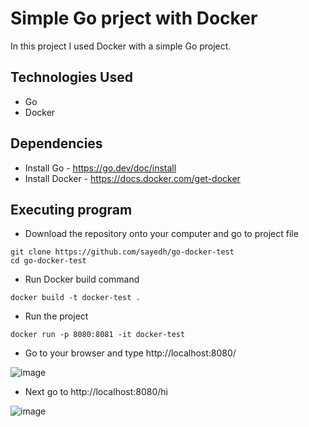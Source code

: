 # Simple Go prject with Docker
In this project I used Docker with a simple Go project.

## Technologies Used
* Go
* Docker

## Dependencies

* Install Go - https://go.dev/doc/install
* Install Docker - https://docs.docker.com/get-docker

## Executing program
* Download the repository onto your computer and go to project file
```
git clone https://github.com/sayedh/go-docker-test
cd go-docker-test
```
* Run Docker build command
```
docker build -t docker-test .
```
* Run the project
```
docker run -p 8080:8081 -it docker-test
```
* Go to your browser and type http://localhost:8080/ 

![image](https://user-images.githubusercontent.com/30685241/176720253-ccfb07fe-a61d-4c55-b76f-39b82f95d4bd.png)

* Next go to http://localhost:8080/hi

![image](https://user-images.githubusercontent.com/30685241/176720347-7020f59b-0dcc-41dd-83a4-4b7471a835b1.png)
